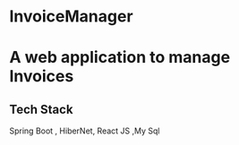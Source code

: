 # InvoiceManager
<h1>A web  application  to  manage  Invoices </h1>
<h2>Tech Stack </h2>
<p>Spring  Boot , HiberNet, React JS ,My Sql </p>